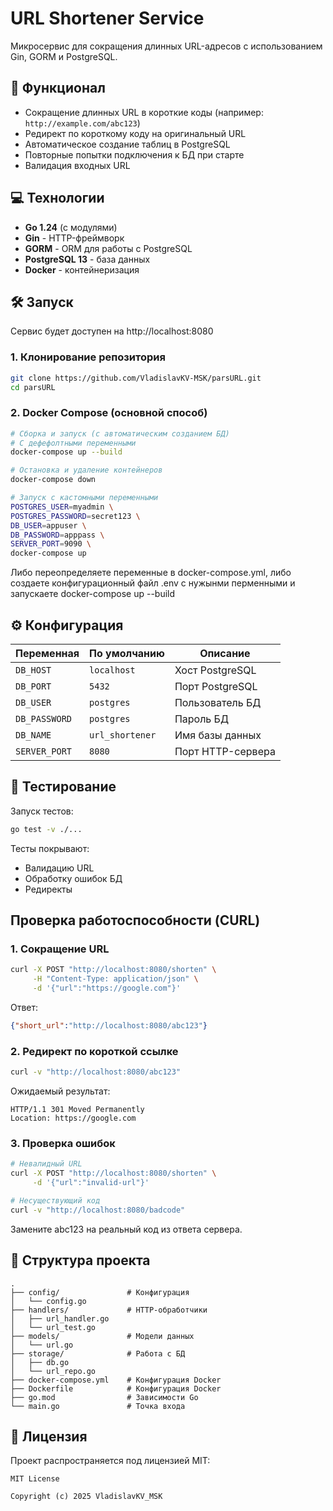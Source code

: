 # URL Shortener Service

Микросервис для сокращения длинных URL-адресов с использованием Gin, GORM и PostgreSQL.

## 🚀 Функционал

- Сокращение длинных URL в короткие коды (например: `http://example.com/abc123`)
- Редирект по короткому коду на оригинальный URL
- Автоматическое создание таблиц в PostgreSQL
- Повторные попытки подключения к БД при старте
- Валидация входных URL

## 💻 Технологии

- **Go 1.24** (с модулями)
- **Gin** - HTTP-фреймворк
- **GORM** - ORM для работы с PostgreSQL
- **PostgreSQL 13** - база данных
- **Docker** - контейнеризация

## 🛠 Запуск

Сервис будет доступен на http://localhost:8080

### 1. Клонирование репозитория
```bash
git clone https://github.com/VladislavKV-MSK/parsURL.git
cd parsURL
```
### 2. Docker Compose (основной способ)
```bash
# Сборка и запуск (с автоматическим созданием БД)
# С дефефолтными переменными
docker-compose up --build

# Остановка и удаление контейнеров
docker-compose down

# Запуск с кастомными переменными
POSTGRES_USER=myadmin \
POSTGRES_PASSWORD=secret123 \
DB_USER=appuser \
DB_PASSWORD=apppass \
SERVER_PORT=9090 \
docker-compose up
```

Либо переопределяете переменные в docker-compose.yml, либо создаете конфигурационный файл .env с нужынми перменными и запускаете docker-compose up --build
## ⚙️ Конфигурация
| Переменная      | По умолчанию    | Описание                |
|----------------|----------------|-------------------------|
| `DB_HOST`      | `localhost`     | Хост PostgreSQL         |
| `DB_PORT`      | `5432`          | Порт PostgreSQL         |
| `DB_USER`      | `postgres`      | Пользователь БД         |
| `DB_PASSWORD`  | `postgres`      | Пароль БД              |
| `DB_NAME`      | `url_shortener` | Имя базы данных        |
| `SERVER_PORT`  | `8080`          | Порт HTTP-сервера      |


## 🧪 Тестирование

Запуск тестов:

```bash
go test -v ./...
```
Тесты покрывают:
- Валидацию URL
- Обработку ошибок БД
- Редиректы

## Проверка работоспособности (CURL)

### 1. Сокращение URL
```bash
curl -X POST "http://localhost:8080/shorten" \
     -H "Content-Type: application/json" \
     -d '{"url":"https://google.com"}'
```
Ответ:

```json
{"short_url":"http://localhost:8080/abc123"}
```
### 2. Редирект по короткой ссылке
```bash
curl -v "http://localhost:8080/abc123"
```
Ожидаемый результат:
```text
HTTP/1.1 301 Moved Permanently
Location: https://google.com
```
### 3. Проверка ошибок
```bash
# Невалидный URL
curl -X POST "http://localhost:8080/shorten" \
     -d '{"url":"invalid-url"}'

# Несуществующий код
curl -v "http://localhost:8080/badcode"
```
Замените abc123 на реальный код из ответа сервера.

## 📂 Структура проекта
```text
.
├── config/               # Конфигурация
│   └── config.go
├── handlers/             # HTTP-обработчики
│   ├── url_handler.go
│   └── url_test.go
├── models/               # Модели данных
│   └── url.go
├── storage/              # Работа с БД
│   ├── db.go
│   └── url_repo.go
├── docker-compose.yml    # Конфигурация Docker
├── Dockerfile            # Конфигурация Docker
├── go.mod                # Зависимости Go
└── main.go               # Точка входа
```
## 📄 Лицензия
Проект распространяется под лицензией MIT:

```text
MIT License

Copyright (c) 2025 VladislavKV_MSK
```
